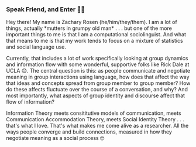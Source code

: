 ### Speak Friend, and Enter 🧙‍♂️

Hey there! My name is Zachary Rosen (he/him/they/them). I am a lot of things, actually \*mutters in grumpy old man\* . . .  but one of the more important things to me is that I am a computational sociolinguist. And what that means to me is that my work tends to focus on a mixture of statistics and social language use.

Currently, that includes a lot of work specifically looking at group dynamics and information flow with some wonderful, supportive folks like Rick Dale at UCLA 😊. The central question is this: as people communicate and negotiate meaning in group interactions using language, how does that affect the way that ideas and concepts spread from group member to group member? How do these affects fluctuate over the course of a conversation, and why? And most importantly, what aspects of group identity and discourse affect that flow of information?

Information Theory meets consititutive models of communication, meets Communication Accommodation Theory, meets Social Identity Theory . . .  that's what I love. That's what makes me come alive as a researcher. All the ways people converge and build connections, measured in how they negotiate meaning as a social process 🤓
